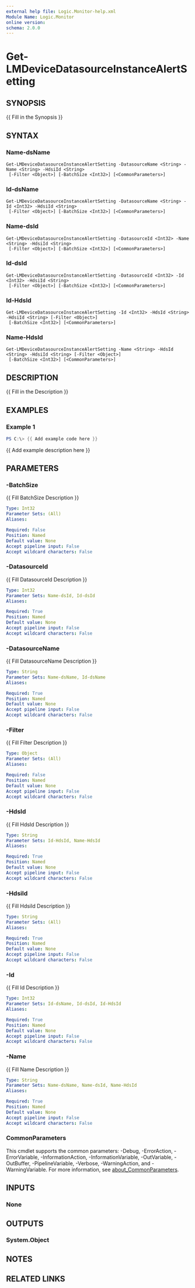 ```yaml
---
external help file: Logic.Monitor-help.xml
Module Name: Logic.Monitor
online version:
schema: 2.0.0
---
```


# Get-LMDeviceDatasourceInstanceAlertSetting

## SYNOPSIS
{{ Fill in the Synopsis }}

## SYNTAX

### Name-dsName
```
Get-LMDeviceDatasourceInstanceAlertSetting -DatasourceName <String> -Name <String> -HdsiId <String>
 [-Filter <Object>] [-BatchSize <Int32>] [<CommonParameters>]
```

### Id-dsName
```
Get-LMDeviceDatasourceInstanceAlertSetting -DatasourceName <String> -Id <Int32> -HdsiId <String>
 [-Filter <Object>] [-BatchSize <Int32>] [<CommonParameters>]
```

### Name-dsId
```
Get-LMDeviceDatasourceInstanceAlertSetting -DatasourceId <Int32> -Name <String> -HdsiId <String>
 [-Filter <Object>] [-BatchSize <Int32>] [<CommonParameters>]
```

### Id-dsId
```
Get-LMDeviceDatasourceInstanceAlertSetting -DatasourceId <Int32> -Id <Int32> -HdsiId <String>
 [-Filter <Object>] [-BatchSize <Int32>] [<CommonParameters>]
```

### Id-HdsId
```
Get-LMDeviceDatasourceInstanceAlertSetting -Id <Int32> -HdsId <String> -HdsiId <String> [-Filter <Object>]
 [-BatchSize <Int32>] [<CommonParameters>]
```

### Name-HdsId
```
Get-LMDeviceDatasourceInstanceAlertSetting -Name <String> -HdsId <String> -HdsiId <String> [-Filter <Object>]
 [-BatchSize <Int32>] [<CommonParameters>]
```

## DESCRIPTION
{{ Fill in the Description }}

## EXAMPLES

### Example 1
```powershell
PS C:\> {{ Add example code here }}
```

{{ Add example description here }}

## PARAMETERS

### -BatchSize
{{ Fill BatchSize Description }}

```yaml
Type: Int32
Parameter Sets: (All)
Aliases:

Required: False
Position: Named
Default value: None
Accept pipeline input: False
Accept wildcard characters: False
```

### -DatasourceId
{{ Fill DatasourceId Description }}

```yaml
Type: Int32
Parameter Sets: Name-dsId, Id-dsId
Aliases:

Required: True
Position: Named
Default value: None
Accept pipeline input: False
Accept wildcard characters: False
```

### -DatasourceName
{{ Fill DatasourceName Description }}

```yaml
Type: String
Parameter Sets: Name-dsName, Id-dsName
Aliases:

Required: True
Position: Named
Default value: None
Accept pipeline input: False
Accept wildcard characters: False
```

### -Filter
{{ Fill Filter Description }}

```yaml
Type: Object
Parameter Sets: (All)
Aliases:

Required: False
Position: Named
Default value: None
Accept pipeline input: False
Accept wildcard characters: False
```

### -HdsId
{{ Fill HdsId Description }}

```yaml
Type: String
Parameter Sets: Id-HdsId, Name-HdsId
Aliases:

Required: True
Position: Named
Default value: None
Accept pipeline input: False
Accept wildcard characters: False
```

### -HdsiId
{{ Fill HdsiId Description }}

```yaml
Type: String
Parameter Sets: (All)
Aliases:

Required: True
Position: Named
Default value: None
Accept pipeline input: False
Accept wildcard characters: False
```

### -Id
{{ Fill Id Description }}

```yaml
Type: Int32
Parameter Sets: Id-dsName, Id-dsId, Id-HdsId
Aliases:

Required: True
Position: Named
Default value: None
Accept pipeline input: False
Accept wildcard characters: False
```

### -Name
{{ Fill Name Description }}

```yaml
Type: String
Parameter Sets: Name-dsName, Name-dsId, Name-HdsId
Aliases:

Required: True
Position: Named
Default value: None
Accept pipeline input: False
Accept wildcard characters: False
```

### CommonParameters
This cmdlet supports the common parameters: -Debug, -ErrorAction, -ErrorVariable, -InformationAction, -InformationVariable, -OutVariable, -OutBuffer, -PipelineVariable, -Verbose, -WarningAction, and -WarningVariable. For more information, see [about_CommonParameters](http://go.microsoft.com/fwlink/?LinkID=113216).

## INPUTS

### None
## OUTPUTS

### System.Object
## NOTES

## RELATED LINKS

